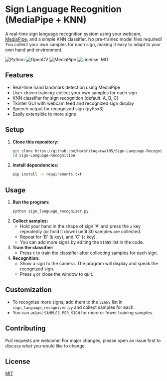 # Sign Language Recognition (MediaPipe + KNN)

A real-time sign language recognition system using your webcam, [MediaPipe](https://google.github.io/mediapipe/), and a simple KNN classifier. No pre-trained model files required! You collect your own samples for each sign, making it easy to adapt to your own hand and environment.

![Python](https://img.shields.io/badge/Python-3.7%2B-blue)
![OpenCV](https://img.shields.io/badge/OpenCV-4.x-green)
![MediaPipe](https://img.shields.io/badge/MediaPipe-0.10+-orange)
![License: MIT](https://img.shields.io/badge/License-MIT-yellow.svg)

## Features
- Real-time hand landmark detection using MediaPipe
- User-driven training: collect your own samples for each sign
- KNN classifier for sign recognition (default: A, B, C)
- Tkinter GUI with webcam feed and recognized sign display
- Speech output for recognized sign (pyttsx3)
- Easily extensible to more signs

## Setup
1. **Clone this repository:**
   ```bash
   git clone https://github.com/HarshitAgarwal05/Sign-Language-Recognition.git
   cd Sign-Language-Recognition
   ```
2. **Install dependencies:**
   ```bash
   pip install -r requirements.txt
   ```

## Usage
1. **Run the program:**
   ```bash
   python sign_language_recognizer.py
   ```
2. **Collect samples:**
   - Hold your hand in the shape of sign 'A' and press the `a` key repeatedly (or hold it down) until 30 samples are collected.
   - Repeat for 'B' (`b` key), and 'C' (`c` key).
   - You can add more signs by editing the `SIGNS` list in the code.
3. **Train the classifier:**
   - Press `t` to train the classifier after collecting samples for each sign.
4. **Recognition:**
   - Show a sign to the camera. The program will display and speak the recognized sign.
   - Press `q` or close the window to quit.

## Customization
- To recognize more signs, add them to the `SIGNS` list in `sign_language_recognizer.py` and collect samples for each.
- You can adjust `SAMPLES_PER_SIGN` for more or fewer training samples.

## Contributing
Pull requests are welcome! For major changes, please open an issue first to discuss what you would like to change.

## License
[MIT](LICENSE) 
